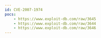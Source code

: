 ```yaml
---
id: CVE-2007-1974
pocs:
    - https://www.exploit-db.com/raw/3645
    - https://www.exploit-db.com/raw/3644
    - https://www.exploit-db.com/raw/3646
---
```

